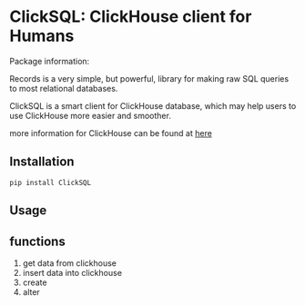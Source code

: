 # ClickSQL: ClickHouse client for Humans 
 

 
Package information:

Records is a very simple, but powerful, library for making raw SQL queries to most relational databases.
 
ClickSQL is a smart client for ClickHouse database, which may help users to use ClickHouse more easier and smoother. 


more information for ClickHouse can be found at [here](http://clickhouse.tech)



## Installation

`pip install ClickSQL`

## Usage

## functions
1. get data from clickhouse
2. insert data into clickhouse
3. create 
4. alter




